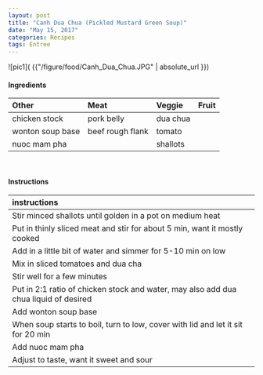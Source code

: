 ```yaml
---
layout: post
title: "Canh Dua Chua (Pickled Mustard Green Soup)"
date: "May 15, 2017"
categories: Recipes
tags: Entree
---
```




![pic1]( {{"/figure/food/Canh_Dua_Chua.JPG" | absolute_url }})




#### Ingredients

<table class = "presenttab">
 <thead>
  <tr>
   <th style="text-align:left;"> Other </th>
   <th style="text-align:left;"> Meat </th>
   <th style="text-align:left;"> Veggie </th>
   <th style="text-align:left;"> Fruit </th>
  </tr>
 </thead>
<tbody>
  <tr>
   <td style="text-align:left;"> chicken stock </td>
   <td style="text-align:left;"> pork belly </td>
   <td style="text-align:left;"> dua chua </td>
   <td style="text-align:left;">  </td>
  </tr>
  <tr>
   <td style="text-align:left;"> wonton soup base </td>
   <td style="text-align:left;"> beef rough flank </td>
   <td style="text-align:left;"> tomato </td>
   <td style="text-align:left;">  </td>
  </tr>
  <tr>
   <td style="text-align:left;"> nuoc mam pha </td>
   <td style="text-align:left;">  </td>
   <td style="text-align:left;"> shallots </td>
   <td style="text-align:left;">  </td>
  </tr>
</tbody>
</table>

<br>

#### Instructions

<table class = "presenttabnoh">
 <thead>
  <tr>
   <th style="text-align:left;"> instructions </th>
  </tr>
 </thead>
<tbody>
  <tr>
   <td style="text-align:left;"> Stir minced shallots until golden in a pot on medium heat </td>
  </tr>
  <tr>
   <td style="text-align:left;"> Put in thinly sliced meat and stir for about 5 min, want it mostly cooked </td>
  </tr>
  <tr>
   <td style="text-align:left;"> Add in a little bit of water and simmer for 5-10 min on low </td>
  </tr>
  <tr>
   <td style="text-align:left;"> Mix in sliced tomatoes and dua cha </td>
  </tr>
  <tr>
   <td style="text-align:left;"> Stir well for a few minutes </td>
  </tr>
  <tr>
   <td style="text-align:left;"> Put in 2:1 ratio of chicken stock and water, may also add dua chua liquid of desired </td>
  </tr>
  <tr>
   <td style="text-align:left;"> Add wonton soup base </td>
  </tr>
  <tr>
   <td style="text-align:left;"> When soup starts to boil, turn to low, cover with lid and let it sit for 20 min </td>
  </tr>
  <tr>
   <td style="text-align:left;"> Add nuoc mam pha </td>
  </tr>
  <tr>
   <td style="text-align:left;"> Adjust to taste, want it sweet and sour </td>
  </tr>
</tbody>
</table>


